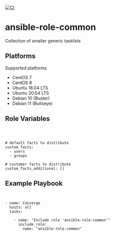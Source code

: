 [![CI](https://github.com/de-it-krachten/ansible-role-common/workflows/CI/badge.svg?event=push)](https://github.com/de-it-krachten/ansible-role-common/actions?query=workflow%3ACI)


# ansible-role-common

Collection of smaller generic tasklists 


Platforms
--------------

Supported platforms

- CentOS 7
- CentOS 8
- Ubuntu 18.04 LTS
- Ubuntu 20.04 LTS
- Debian 10 (Buster)
- Debian 11 (Bullseye)



Role Variables
--------------
<pre><code>


# default facts to distribute 
custom_facts:
  - users
  - groups

# customer facts to distribute
custom_facts_additional: []
</pre></code>


Example Playbook
----------------

<pre><code>

- name: Converge
  hosts: all
  tasks:

    - name: "Include role 'ansible-role-common'"
      include_role:
        name: "ansible-role-common"
</pre></code>
